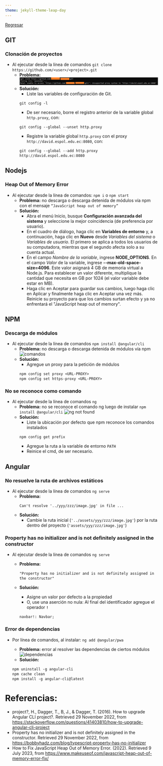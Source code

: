 ```yaml
---
theme: jekyll-theme-leap-day
---
```


[Regresar](/DAWM/)

## GIT

### Clonación de proyectos

* Al ejecutar desde la línea de comandos `git clone https://github.com/<user>/<project>.git`
	+ **Problema:** 
		![proxy](imagenes/proxygit.png)
	+ **Solución:**
		- Liste las variables de configuración de Git.
		```
		git config -l
		```
		- De ser necesario, borre el registro anterior de la variable global `http.proxy`, con:
		```
		git config --global --unset http.proxy
		``` 
		- Registre la variable global `http.proxy` con el proxy `http://david.espol.edu.ec:8080`, con:
		```
		git config --global --add http.proxy http://david.espol.edu.ec:8080
		```
## Nodejs

### Heap Out of Memory Error

* Al ejecutar desde la línea de comandos: `npm i` o `npm start`
	+ **Problema:** no descarga o descarga detenida de módulos vía npm con el mensaje `“JavaScript heap out of memory”`
	+ **Solución:**
		- Abra el menú Inicio, busque **Configuración avanzada del sistema** y seleccione la mejor coincidencia (de preferencia por usuario).
		- En el cuadro de diálogo, haga clic en **Variables de entorno** y, a continuación, haga clic en **Nuevo** desde _Variables del sistema_ o _Variables de usuario_. El primero se aplica a todos los usuarios de su computadora, mientras que el segundo afecta solo a su cuenta actual.
		- En el campo _Nombre de la variable_, ingrese **NODE_OPTIONS**. En el campo _Valor_ de la variable, ingrese **--max-old-space-size=4096**. Este valor asignará 4 GB de memoria virtual a Node.js. Para establecer un valor diferente, multiplique la cantidad que necesita en GB por 1024 (el valor variable debe estar en MB).
		- Haga clic en Aceptar para guardar sus cambios, luego haga clic en Aplicar y finalmente haga clic en Aceptar una vez más. Reinicie su proyecto para que los cambios surtan efecto y ya no enfrentará el "JavaScript heap out of memory".

## NPM

### Descarga de módulos

* Al ejecutar desde la línea de comandos `npm install @angular/cli`
	+ **Problema:** no descarga o descarga detenida de módulos vía npm 
	  ![comandos](imagenes/comandos.png)
	+ **Solución:**
		- Agregue un proxy para la petición de módulos
		```
		npm config set proxy <URL-PROXY>
		npm config set https-proxy <URL-PROXY>
		```

### No se reconoce como comando
* Al ejecutar desde la línea de comandos `ng`
	+ **Problema:** no se reconoce el comando ng luego de instalar `npm install @angular/cli`
	![ng not found](imagenes/ngnotfound.png)
	+ **Solución:**
		- Liste la ubicación por defecto que npm reconoce los comandos instalados
		```
		npm config get prefix
		```
		- Agregue la ruta a la variable de entorno `PATH`
		- Reinice el cmd, de ser necesario.

## Angular

### No resuelve la ruta de archivos estáticos

* Al ejecutar desde la línea de comandos `ng serve`
	+ **Problema:**   
		```
		Can't resolve '../yyy/zzz/image.jpg' in file ...
		``` 
	+ **Solución:**
		- Cambie la ruta inicial (`'../assets/yyy/zzz/image.jpg'`) por la ruta dentro del proyecto (`'assets/yyy/zzz/image.jpg'`)

### Property has no initializer and is not definitely assigned in the constructor

* Al ejecutar desde la línea de comandos `ng serve`
	+ **Problema:**  

		```
		"Property has no initializer and is not definitely assigned in the constructor"
		```

	+ **Solución:**

		- Asigne un valor por defecto a la propiedad
		- O, use una aserción no nula: Al final del identificador agregue el operador **`!`**

		```
		navbar!: Navbar;
		```


### Error de dependencias

* Por línea de comandos, al instalar: `ng add @angular/pwa`
	+ **Problema:** error al resolver las dependencias de ciertos módulos
	![dependencias](imagenes/dependencias.jpg)
	+ **Solución:** 

	```
	npm uninstall -g angular-cli
	npm cache clean
	npm install -g angular-cli@latest
	```

# Referencias: 

* project?, H., Dagger, T., B, J., & Dagger, T. (2016). How to upgrade Angular CLI project?. Retrieved 29 November 2022, from https://stackoverflow.com/questions/41403810/how-to-upgrade-angular-cli-project
* Property has no initializer and is not definitely assigned in the constructor. Retrieved 29 November 2022, from https://bobbyhadz.com/blog/typescript-property-has-no-initializer
* How to Fix JavaScript Heap Out of Memory Error. (2022). Retrieved 9 July 2023, from https://www.makeuseof.com/javascript-heap-out-of-memory-error-fix/